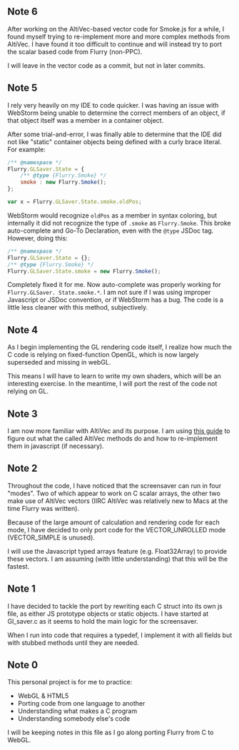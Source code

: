 ## Note 6

After working on the AltiVec-based vector code for Smoke.js for a while, I found myself
trying to re-implement more and more complex methods from AltiVec. I have found it too
difficult to continue and will instead try to port the scalar based code from Flurry
(non-PPC).

I will leave in the vector code as a commit, but not in later commits.

## Note 5

I rely very heavily on my IDE to code quicker. I was having an issue with WebStorm being
unable to determine the correct members of an object, if that object itself was a member
in a container object.

After some trial-and-error, I was finally able to determine that the IDE did not like
"static" container objects being defined with a curly brace literal. For example:

```javascript
/** @namespace */
Flurry.GLSaver.State = {
    /** @type {Flurry.Smoke} */
    smoke : new Flurry.Smoke();
};

var x = Flurry.GLSaver.State.smoke.oldPos;
```

WebStorm would recognize `oldPos` as a member in syntax coloring, but internally it did
not recognize the type of `.smoke` as `Flurry.Smoke`. This broke auto-complete and Go-To
Declaration, even with the `@type` JSDoc tag. However, doing this:

```javascript
/** @namespace */
Flurry.GLSaver.State = {};
/** @type {Flurry.Smoke} */
Flurry.GLSaver.State.smoke = new Flurry.Smoke();
```

Completely fixed it for me. Now auto-complete was properly working for `Flurry.GLSaver.
State.smoke.*`. I am not sure if I was using improper Javascript or JSDoc convention, or
if WebStorm has a bug. The code is a little less cleaner with this method, subjectively.

## Note 4

As I begin implementing the GL rendering code itself, I realize how much the C code is
relying on fixed-function OpenGL, which is now largely superseded and missing in webGL.

This means I will have to learn to write my own shaders, which will be an interesting
exercise. In the meantime, I will port the rest of the code not relying on GL.

## Note 3

I am now more familiar with AltiVec and its purpose. I am using [this guide](http://www.freescale.com/files/32bit/doc/ref_manual/ALTIVECPIM.pdf)
to figure out what the called AltiVec methods do and how to re-implement them in
javascript (if necessary).

## Note 2

Throughout the code, I have noticed that the screensaver can run in four "modes". Two
of which appear to work on C scalar arrays, the other two make use of AltiVec vectors
(IIRC AltiVec was relatively new to Macs at the time Flurry was written).

Because of the large amount of calculation and rendering code for each mode, I have
decided to only port code for the VECTOR_UNROLLED mode (VECTOR_SIMPLE is unused).

I will use the Javascript typed arrays feature (e.g. Float32Array) to provide these
vectors. I am assuming (with little understanding) that this will be the fastest.

## Note 1

I have decided to tackle the port by rewriting each C struct into its own js file, as
either JS prototype objects or static objects. I have started at Gl_saver.c as it
seems to hold the main logic for the screensaver.

When I run into code that requires a typedef, I implement it with all fields but
with stubbed methods until they are needed.

## Note 0

This personal project is for me to practice:

* WebGL & HTML5
* Porting code from one language to another
* Understanding what makes a C program
* Understanding somebody else's code

I will be keeping notes in this file as I go along porting Flurry from C to WebGL.